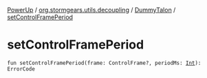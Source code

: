 [PowerUp](../../index.md) / [org.stormgears.utils.decoupling](../index.md) / [DummyTalon](index.md) / [setControlFramePeriod](./set-control-frame-period.md)

# setControlFramePeriod

`fun setControlFramePeriod(frame: ControlFrame?, periodMs: `[`Int`](https://kotlinlang.org/api/latest/jvm/stdlib/kotlin/-int/index.html)`): ErrorCode`